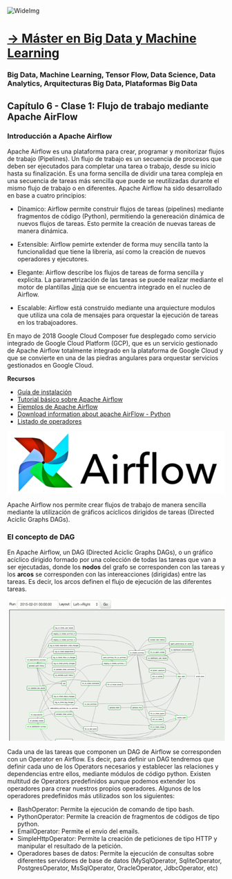 ![WideImg](https://fictizia.com/img/github/Fictizia-plan-estudios-github.jpg)

# [→ Máster en Big Data y Machine Learning](https://fictizia.com/formacion/master-big-data)
### Big Data, Machine Learning, Tensor Flow, Data Science, Data Analytics, Arquitecturas Big Data, Plataformas Big Data

## Capítulo 6 - Clase 1: Flujo de trabajo mediante Apache AirFlow ##

### Introducción a Apache Airflow ###

Apache Airflow es una plataforma para crear, programar y monitorizar flujos de trabajo (Pipelines). Un flujo de trabajo es un  secuencia de procesos que deben ser ejecutados para completar una tarea o trabajo, desde su inicio hasta su finalización. Es una forma sencilla de dividir una tarea compleja en una secuencia de tareas más sencilla que puede se reutilizadas durante el mismo flujo de trabajo o en diferentes. Apache Airflow ha sido desarrollado en base a cuatro principios:

- Dinamico: Airflow permite construir flujos de tareas (pipelines) mediante fragmentos de código (Python), permitiendo la genereación dinámica de nuevos flujos de tareas. Esto permite la creación de nuevas tareas de manera dinámica. 

- Extensible: Airflow pemirte extender de forma muy sencilla tanto la funcionalidad que tiene la libreria, así como la creación de nuevos operadores y ejecutores.

- Elegante: Airflow describe los flujos de tareas de forma sencilla y explicita. La parametrización de las tareas se puede realizar mediante el motor de plantillas [Jinja]() que se encuentra integrado en el nucleo de Airflow. 

- Escalable: Airflow está construido mediante una arquiecture modulos que utiliza una cola de mensajes para orquestar la ejecución de tareas en los trabajoadores.

En mayo de 2018 Google Cloud Composer fue desplegado como servicio integrado de Google Cloud Platform (GCP), que es un servicio gestionado de Apache Airflow totalmente integrado en la plataforma de Google Cloud y que se convierte en una de las piedras angulares para orquestar servicios gestionados en Google Cloud.

**Recursos**

- [Guía de instalación](https://airflow.apache.org/docs/stable/)
- [Tutorial básico sobre Apache Airflow](https://airflow.apache.org/docs/stable/installation.html)
- [Ejemplos de Apache Airflow](https://airflow.apache.org/docs/stable/tutorial.html)
- [Download information about apache AirFlow - Python](https://pypi.org/project/apache-airflow/)
- [Listado de operadores](https://airflow.apache.org/docs/stable/_api/airflow/operators/index.html)

<img src="./img/airloflow_1.png" alt="Logotipo de apache airflow" width="800"/>

Apache Airflow nos permite crear flujos de trabajo de manera sencilla mediante la utilización de gráficos acíclicos dirigidos de tareas (Directed Aciclic Graphs DAGs). 

### El concepto de DAG ###

En Apache Airflow, un DAG (Directed Aciclic Graphs DAGs), o un gráfico acíclico dirigido formado por una colección de todas las tareas que van a ser ejecutadas, donde los __nodos__ del grafo se corresponden con las tareas y los __arcos__ se corresponden con las intereacciones (dirigidas) entre las tareas. Es decir, los arcos definen el flujo de ejecución de las diferentes tareas.

<img src="./img/airloflow_2.png" alt="Logotipo de apache airflow" width="800"/>

Cada una de las tareas que componen un DAG de Airflow se corresponden con un Operator en Airflow. Es decir, para definir un DAG tendremos que definir cada uno de los Operators necesarios y establecer las relaciones y dependencias entre ellos, mediante módulos de código python. Existen multitud de Operators predefinidos aunque podemos extender los operadores para crear nuestros propios operadores. Algunos de los operadores predefinidos más utilizados son los siguientes:

- BashOperator: Permite la ejecución de comando de tipo bash. 
- PythonOperator: Permite la creación de fragmentos de códigos de tipo python. 
- EmailOperator: Permite el envio del emails. 
- SimpleHttpOperator: Permite la creación de peticiones de tipo HTTP y manipular el resultado de la petición. 
- Operadores bases de datos: Permite la ejecución de consultas sobre diferentes servidores de base de datos (MySqlOperator, SqliteOperator, PostgresOperator, MsSqlOperator, OracleOperator, JdbcOperator, etc)
